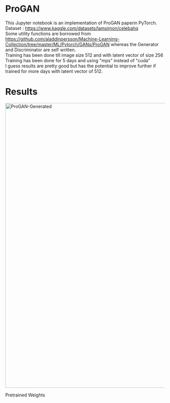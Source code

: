 # ProGAN
This Jupyter notebook is an implementation of ProGAN paperin PyTorch.</br>
Dataset : https://www.kaggle.com/datasets/lamsimon/celebahq</br>
Some utility functions are borrowed from https://github.com/aladdinpersson/Machine-Learning-Collection/tree/master/ML/Pytorch/GANs/ProGAN whereas the Generator and Discriminator are self written.</br>
Training has been done till image size 512 and with latent vector of size 256</br>
Training has been done for 5 days and using "mps" instead of "cuda"</br>
I guess results are pretty good but has the potential to improve further if trained for more days with latent vector of 512.</br>

# Results
<img width="1200" height="900" alt="ProGAN-Generated" src="https://github.com/user-attachments/assets/767e0059-7bb4-4d1a-baba-56547dee8186" />

Pretrained Weights
